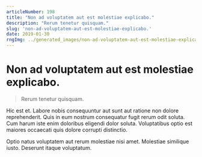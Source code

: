 ```yaml
---
articleNumber: 198
title: "Non ad voluptatem aut est molestiae explicabo."
description: "Rerum tenetur quisquam."
slug: 'non-ad-voluptatem-aut-est-molestiae-explicabo.'
date: 2019-01-30
rngImg: ../generated_images/non-ad-voluptatem-aut-est-molestiae-explicabo..jpg
---
```


# Non ad voluptatem aut est molestiae explicabo.

> Rerum tenetur quisquam.

Hic est et. Labore nobis consequuntur aut sunt aut ratione non dolore reprehenderit. Quis in eum nostrum consequatur fugit rerum odit soluta. Cum harum iste enim doloribus eligendi dolor soluta. Voluptatibus optio est maiores occaecati quis dolore corrupti distinctio.
 Optio natus voluptatem aut rerum molestiae nisi amet. Molestiae similique iusto. Deserunt itaque voluptatum.
